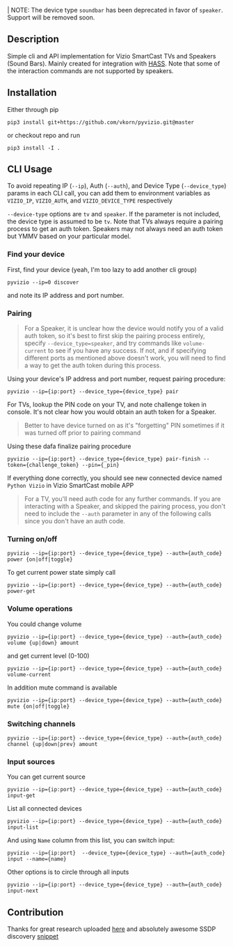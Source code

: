 | NOTE: The device type `soundbar` has been deprecated in favor of `speaker`. Support will be removed soon.

## Description

Simple cli and API implementation for Vizio SmartCast TVs and Speakers (Sound Bars). Mainly created for 
integration with [HASS](http://home-assistant.io). Note that some of the interaction commands are not supported by 
speakers.

## Installation

Either through pip

```
pip3 install git+https://github.com/vkorn/pyvizio.git@master
```

or checkout repo and run 

```
pip3 install -I .
```

## CLI Usage

To avoid repeating IP (`--ip`), Auth (`--auth`), and Device Type (`--device_type`) params in each CLI call, you can add them to environment variables as `VIZIO_IP`, `VIZIO_AUTH`, and `VIZIO_DEVICE_TYPE` respectively

`--device-type` options are `tv` and `speaker`. If the parameter is not included, the device type is assumed to be `tv`. Note that TVs always require a pairing process to get an auth token. Speakers may not always need an auth token but YMMV based on your particular model.

### Find your device

First, find your device (yeah, I'm too lazy to add another cli group)
```
pyvizio --ip=0 discover
```

and note its IP address and port number.

### Pairing

> For a Speaker, it is unclear how the device would notify you of a valid auth token, so it's best to first skip the pairing process entirely, specify `--device_type=speaker`, and try commands like `volume-current` to see if you have any success. If not, and if specifying different ports as mentioned above doesn't work, you will need to find a way to get the auth token during this process.

Using your device's IP address and port number, request pairing procedure:

```
pyvizio --ip={ip:port} --device_type={device_type} pair
```

For TVs, lookup the PIN code on your TV, and note challenge token in console. It's not clear how you would obtain an auth token for a Speaker. 

> Better to have device turned on as it's "forgetting" PIN sometimes if it was 
turned off prior to pairing command

Using these dafa finalize pairing procedure
```
pyvizio --ip={ip:port} --device_type={device_type} pair-finish --token={challenge_token} --pin={_pin} 
```
If everything done correctly, you should see new connected device named `Python Vizio` 
in Vizio SmartCast mobile APP 


> For a TV, you'll need auth code for any further commands. If you are interacting with a Speaker, and skipped the pairing process, you don't need to include the `--auth` parameter in any of the following calls since you don't have an auth code.

### Turning on/off

```
pyvizio --ip={ip:port} --device_type={device_type} --auth={auth_code} power {on|off|toggle}
```

To get current power state simply call

```
pyvizio --ip={ip:port} --device_type={device_type} --auth={auth_code} power-get
``` 

### Volume operations

You could change volume

```
pyvizio --ip={ip:port} --device_type={device_type} --auth={auth_code} volume {up|down} amount
```

and get current level (0-100)

```
pyvizio --ip={ip:port} --device_type={device_type} --auth={auth_code} volume-current
```

In addition mute command is available

```
pyvizio --ip={ip:port} --device_type={device_type} --auth={auth_code} mute {on|off|toggle}
```

### Switching channels
```
pyvizio --ip={ip:port} --device_type={device_type} --auth={auth_code} channel {up|down|prev} amount
```

### Input sources

You can get current source 

```
pyvizio --ip={ip:port} --device_type={device_type} --auth={auth_code} input-get
```

List all connected devices

```
pyvizio --ip={ip:port} --device_type={device_type} --auth={auth_code} input-list
```

And using `Name` column from this list, you can switch input:

```
pyvizio --ip={ip:port}  --device_type={device_type} --auth={auth_code} input --name={name}
```

Other options is to circle through all inputs
```
pyvizio --ip={ip:port} --device_type={device_type} --auth={auth_code} input-next
``` 

## Contribution

Thanks for great research uploaded [here](https://github.com/exiva/Vizio_SmartCast_API) and 
absolutely awesome SSDP discovery [snippet](https://gist.github.com/dankrause/6000248)
